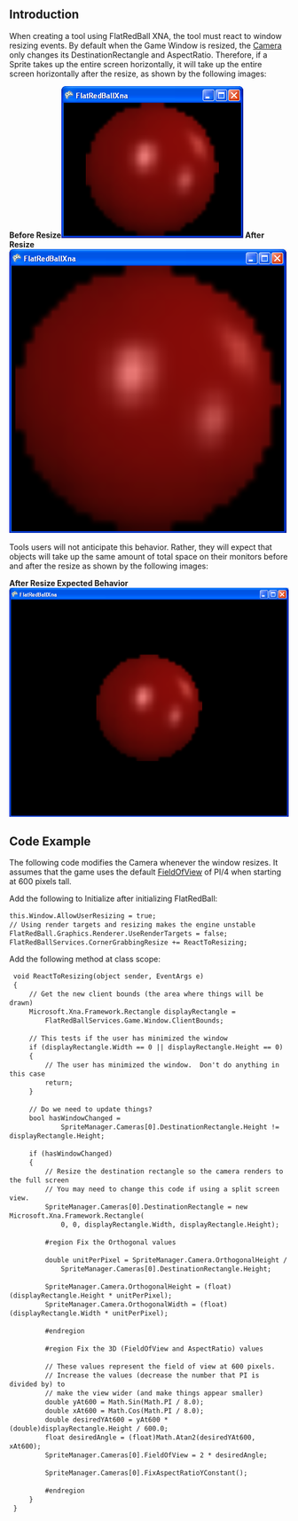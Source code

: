 ## Introduction

When creating a tool using FlatRedBall XNA, the tool must react to window resizing events. By default when the Game Window is resized, the [Camera](/frb/docs/index.php?title=FlatRedBall.Camera.md "FlatRedBall.Camera") only changes its DestinationRectangle and AspectRatio. Therefore, if a Sprite takes up the entire screen horizontally, it will take up the entire screen horizontally after the resize, as shown by the following images:

**Before Resize**![BeforeResizeNoCameraModification.png](/media/migrated_media-BeforeResizeNoCameraModification.png) **After Resize**![AfterResizeNoCameraModification.png](/media/migrated_media-AfterResizeNoCameraModification.png)

Tools users will not anticipate this behavior. Rather, they will expect that objects will take up the same amount of total space on their monitors before and after the resize as shown by the following images:

**After Resize Expected Behavior**![AfterResize.png](/media/migrated_media-AfterResize.png)

## Code Example

The following code modifies the Camera whenever the window resizes. It assumes that the game uses the default [FieldOfView](/frb/docs/index.php?title=FlatRedBall.Camera.md.FieldOfView "FlatRedBall.Camera.FieldOfView") of PI/4 when starting at 600 pixels tall.

Add the following to Initialize after initializing FlatRedBall:

    this.Window.AllowUserResizing = true;
    // Using render targets and resizing makes the engine unstable
    FlatRedBall.Graphics.Renderer.UseRenderTargets = false;
    FlatRedBallServices.CornerGrabbingResize += ReactToResizing;

Add the following method at class scope:

     void ReactToResizing(object sender, EventArgs e)
     {
         // Get the new client bounds (the area where things will be drawn)
         Microsoft.Xna.Framework.Rectangle displayRectangle = 
             FlatRedBallServices.Game.Window.ClientBounds;

         // This tests if the user has minimized the window
         if (displayRectangle.Width == 0 || displayRectangle.Height == 0)
         {
             // The user has minimized the window.  Don't do anything in this case
             return;
         }

         // Do we need to update things?
         bool hasWindowChanged =
                 SpriteManager.Cameras[0].DestinationRectangle.Height != displayRectangle.Height;

         if (hasWindowChanged)
         {
             // Resize the destination rectangle so the camera renders to the full screen
             // You may need to change this code if using a split screen view.
             SpriteManager.Cameras[0].DestinationRectangle = new Microsoft.Xna.Framework.Rectangle(
                 0, 0, displayRectangle.Width, displayRectangle.Height);

             #region Fix the Orthogonal values

             double unitPerPixel = SpriteManager.Camera.OrthogonalHeight / 
                 SpriteManager.Cameras[0].DestinationRectangle.Height;

             SpriteManager.Camera.OrthogonalHeight = (float)(displayRectangle.Height * unitPerPixel);
             SpriteManager.Camera.OrthogonalWidth = (float)(displayRectangle.Width * unitPerPixel);

             #endregion

             #region Fix the 3D (FieldOfView and AspectRatio) values

             // These values represent the field of view at 600 pixels.
             // Increase the values (decrease the number that PI is divided by) to
             // make the view wider (and make things appear smaller)
             double yAt600 = Math.Sin(Math.PI / 8.0);
             double xAt600 = Math.Cos(Math.PI / 8.0);
             double desiredYAt600 = yAt600 * (double)displayRectangle.Height / 600.0;
             float desiredAngle = (float)Math.Atan2(desiredYAt600, xAt600);
             SpriteManager.Cameras[0].FieldOfView = 2 * desiredAngle;

             SpriteManager.Cameras[0].FixAspectRatioYConstant();

             #endregion
         }
     }
